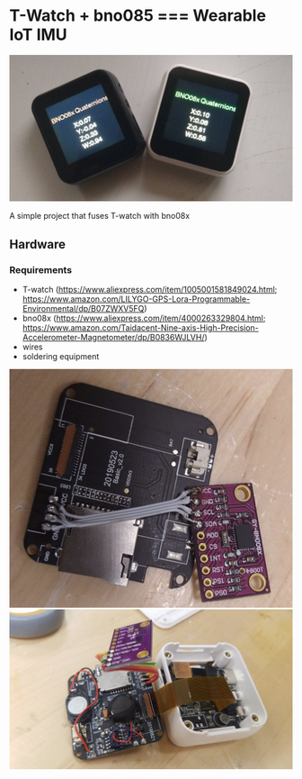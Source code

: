 # T-Watch + bno085 === Wearable IoT IMU

![Main](main.jpg)

A simple project that fuses T-watch with bno08x

## Hardware

### Requirements
- T-watch (https://www.aliexpress.com/item/1005001581849024.html; https://www.amazon.com/LILYGO-GPS-Lora-Programmable-Environmental/dp/B07ZWXV5FQ)
- bno08x (https://www.aliexpress.com/item/4000263329804.html; https://www.amazon.com/Taidacent-Nine-axis-High-Precision-Accelerometer-Magnetometer/dp/B0836WJLVH/)
- wires
- soldering equipment 

![Make1](make1.jpg)
![Make2](make2.jpg)








<script>
  $(".credits.right").fadeOut(0);
  </script>
